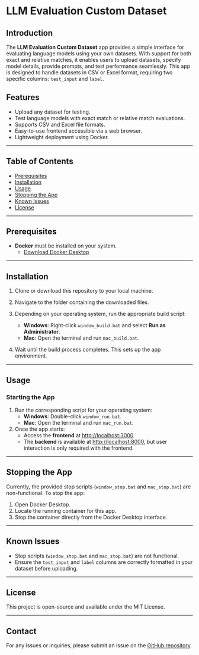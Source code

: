 # LLM Evaluation Custom Dataset

## Introduction
The **LLM Evaluation Custom Dataset** app provides a simple interface for evaluating language models using your own datasets. With support for both exact and relative matches, it enables users to upload datasets, specify model details, provide prompts, and test performance seamlessly. This app is designed to handle datasets in CSV or Excel format, requiring two specific columns: `test_input` and `label`.

## Features
- Upload any dataset for testing.
- Test language models with exact match or relative match evaluations.
- Supports CSV and Excel file formats.
- Easy-to-use frontend accessible via a web browser.
- Lightweight deployment using Docker.

---

## Table of Contents
- [Prerequisites](#prerequisites)
- [Installation](#installation)
- [Usage](#usage)
- [Stopping the App](#stopping-the-app)
- [Known Issues](#known-issues)
- [License](#license)

---

## Prerequisites
- **Docker** must be installed on your system.
  - [Download Docker Desktop](https://www.docker.com/products/docker-desktop/)

---

## Installation
1. Clone or download this repository to your local machine.
2. Navigate to the folder containing the downloaded files.
3. Depending on your operating system, run the appropriate build script:
   - **Windows**: Right-click `window_build.bat` and select **Run as Administrator**.
   - **Mac**: Open the terminal and run `mac_build.bat`.

4. Wait until the build process completes. This sets up the app environment.

---

## Usage
### Starting the App
1. Run the corresponding script for your operating system:
   - **Windows**: Double-click `window_run.bat`.
   - **Mac**: Open the terminal and run `mac_run.bat`.
2. Once the app starts:
   - Access the **frontend** at [http://localhost:3000](http://localhost:3000).
   - The **backend** is available at [http://localhost:8000](http://localhost:8000), but user interaction is only required with the frontend.

---

## Stopping the App
Currently, the provided stop scripts (`window_stop.bat` and `mac_stop.bat`) are non-functional. To stop the app:
1. Open Docker Desktop.
2. Locate the running container for this app.
3. Stop the container directly from the Docker Desktop interface.

---

## Known Issues
- Stop scripts (`window_stop.bat` and `mac_stop.bat`) are not functional.
- Ensure the `test_input` and `label` columns are correctly formatted in your dataset before uploading.

---

## License
This project is open-source and available under the MIT License.

---

## Contact
For any issues or inquiries, please submit an issue on the [GitHub repository](https://github.com/thaoquynh0603/llm-eval-custom-dataset).

